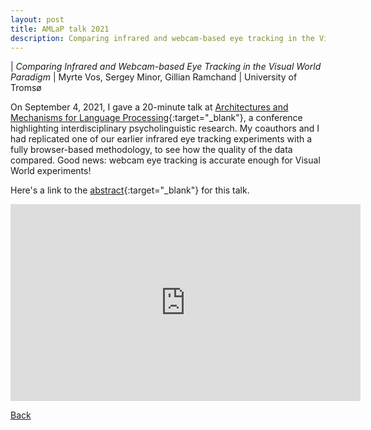 ```yaml
---
layout: post
title: AMLaP talk 2021
description: Comparing infrared and webcam-based eye tracking in the Visual World Paradigm
---
```


| *Comparing Infrared and Webcam-based Eye Tracking in the Visual World Paradigm*
| Myrte Vos, Sergey Minor, Gillian Ramchand
| University of Tromsø

On September 4, 2021, I gave a 20-minute talk at [Architectures and Mechanisms for Language Processing](www.amlap.org){:target="_blank"}, a conference highlighting interdisciplinary psycholinguistic research. My coauthors and I had replicated one of our earlier infrared eye tracking experiments with a fully browser-based methodology, to see how the quality of the data compared. Good news: webcam eye tracking is accurate enough for Visual World experiments!

Here's a link to the [abstract](https://amlap2021.github.io/program/126.pdf){:target="_blank"} for this talk.

<iframe width="560" height="315" src="https://www.youtube.com/embed/BeaF5lNGfmU" title="YouTube video player" frameborder="0" allow="accelerometer; autoplay; clipboard-write; encrypted-media; gyroscope; picture-in-picture" allowfullscreen></iframe>


[Back](https://myrtevos.github.io/projects/)
